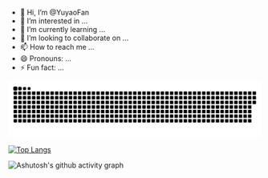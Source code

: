 - 👋 Hi, I’m @YuyaoFan
- 👀 I’m interested in ...
- 🌱 I’m currently learning ...
- 💞️ I’m looking to collaborate on ...
- 📫 How to reach me ...
- 😄 Pronouns: ...
- ⚡ Fun fact: ...

<!---
YuyaoFan/YuyaoFan is a ✨ special ✨ repository because its `README.md` (this file) appears on your GitHub profile.
You can click the Preview link to take a look at your changes.
--->
<picture>
  <source media="(prefers-color-scheme: dark)" srcset="https://raw.githubusercontent.com/YuyaoFan/YuyaoFan/output/github-contribution-grid-snake-dark.svg">
  <source media="(prefers-color-scheme: light)" srcset="https://raw.githubusercontent.com/YuyaoFan/YuyaoFan/output/github-contribution-grid-snake.svg">
  <img alt="github contribution grid snake animation" src="https://raw.githubusercontent.com/YuyaoFan/YuyaoFan/output/github-contribution-grid-snake.svg">
</picture>

[![Top Langs](https://github-readme-stats.vercel.app/api/top-langs/?username=YuyaoFan&layout=donut-vertical&theme=dark)](https://github.com/anuraghazra/github-readme-stats)

![Ashutosh's github activity graph](https://github-readme-activity-graph.vercel.app/graph?username=YuyaoFan&theme=github-compact)

